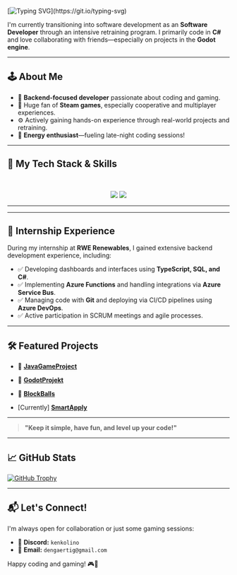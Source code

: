 [![Typing SVG](https://readme-typing-svg.demolab.com?font=Lato&weight=800&size=30&pause=2000&color=FFFFFF&width=435&lines=Hi%2C+I'm+Dennis!)](https://git.io/typing-svg)

I'm currently transitioning into software development as an **Software Developer** through an intensive retraining program. I primarily code in **C#** and love collaborating with friends—especially on projects in the **Godot engine**.

---

## 🕹️ About Me

* 🔧 **Backend-focused developer** passionate about coding and gaming.
* 🎲 Huge fan of **Steam games**, especially cooperative and multiplayer experiences.
* ⚙️ Actively gaining hands-on experience through real-world projects and retraining.
* 👾 **Energy enthusiast**—fueling late-night coding sessions!

---

## 🚀 My Tech Stack & Skills

<br>

<p align="center">
  <img src="https://skillicons.dev/icons?i=ts,nodejs,react,nextjs,postgres,prisma,cs,discord" />
  <img src="https://skillicons.dev/icons?i=html,css,js,git,postman,bots,dotnet,godot" />
</p>

<hr>

---

## 💼 Internship Experience

During my internship at **RWE Renewables**, I gained extensive backend development experience, including:

* ✅ Developing dashboards and interfaces using **TypeScript, SQL, and C#**.
* ✅ Implementing **Azure Functions** and handling integrations via **Azure Service Bus**.
* ✅ Managing code with **Git** and deploying via CI/CD pipelines using **Azure DevOps**.
* ✅ Active participation in SCRUM meetings and agile processes.

---

## 🛠️ Featured Projects

* 🎲 [**JavaGameProject**](https://github.com/BlockBallsKing/JavaGameProject)
* 🎲 [**GodotProjekt**](https://github.com/BlockBallsKing/GodotProjekt) 
* 🎲 [**BlockBalls**](https://github.com/BlockBallsKing/BlockBalls)

* [Currently] [**SmartApply**]((https://github.com/dengaertig/SmartApply))


---

> **"Keep it simple, have fun, and level up your code!"**

---

## 📈 GitHub Stats

[![GitHub Trophy](https://github-profile-trophy.vercel.app/?username=dengaertig\&theme=onedark)](https://github.com/ryo-ma/github-profile-trophy)

---

## 📬 Let's Connect!

I'm always open for collaboration or just some gaming sessions:

* 📱 **Discord:** `kenkolino`
* 📧 **Email:** `dengaertig@gmail.com`

Happy coding and gaming! 🎮🚀




